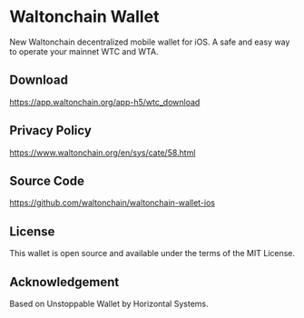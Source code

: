 
# Waltonchain Wallet
New Waltonchain decentralized mobile wallet for iOS. A safe and easy way to operate your mainnet WTC and WTA. 

## Download
https://app.waltonchain.org/app-h5/wtc_download



## Privacy Policy
https://www.waltonchain.org/en/sys/cate/58.html



## Source Code
https://github.com/waltonchain/waltonchain-wallet-ios



## License
This wallet is open source and available under the terms of the MIT License.


## Acknowledgement
Based on Unstoppable Wallet by Horizontal Systems.

